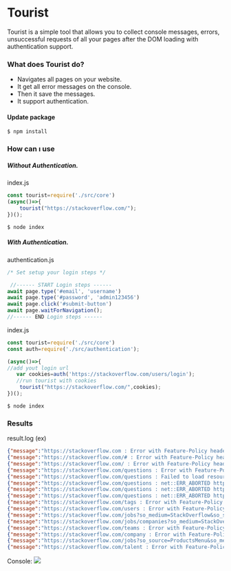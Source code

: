 # Tourist
Tourist is a simple tool that allows you to collect console messages, errors, unsuccessful requests of all your pages after the DOM loading with authentication support.

### What does Tourist do?

- Navigates all pages on your website.
- It get all error messages on the console. 
- Then it save the messages.
- It support authentication.

#### Update package

`$ npm install`

### How can ı use

##### Without Authentication.
index.js
```javascript
const tourist=require('./src/core')
(async()=>{
    tourist("https://stackoverflow.com/");
})();
```
`$ node index`



##### With Authentication.
authentication.js


```javascript
/* Set setup your login steps */

 //------ START Login steps ------
await page.type('#email', 'username')
await page.type('#password', 'admin123456')
await page.click('#submit-button')
await page.waitForNavigation();
//------ END Login steps ------

```
index.js
```javascript
const tourist=require('./src/core')
const auth=require('./src/authentication');

(async()=>{
//add yout login url
   var cookies=auth('https://stackoverflow.com/users/login');
   //run tourist with cookies
	tourist("https://stackoverflow.com/",cookies);
})();
```


`$ node index`

### Results

result.log (ex)
```json
{"message":"https://stackoverflow.com : Error with Feature-Policy header: Unrecognized feature: 'speaker'.","level":"warn"}
{"message":"https://stackoverflow.com/# : Error with Feature-Policy header: Unrecognized feature: 'speaker'.","level":"warn"}
{"message":"https://stackoverflow.com/ : Error with Feature-Policy header: Unrecognized feature: 'speaker'.","level":"warn"}
{"message":"https://stackoverflow.com/questions : Error with Feature-Policy header: Unrecognized feature: 'speaker'.","level":"warn"}
{"message":"https://stackoverflow.com/questions : Failed to load resource: the server responded with a status of 400 ()","level":"error"}
{"message":"https://stackoverflow.com/questions : net::ERR_ABORTED https://64083bcc74a934364e3443abb8bd5083.safeframe.googlesyndication.com/safeframe/1-0-37/html/container.html","level":"error"}
{"message":"https://stackoverflow.com/questions : net::ERR_ABORTED https://tpc.googlesyndication.com/safeframe/1-0-37/html/container.html","level":"error"}
{"message":"https://stackoverflow.com/questions : net::ERR_ABORTED https://securepubads.g.doubleclick.net/pcs/view?xai=AKAOjsuC4f2dOLRu7P7T0UrhTrEH2ybUS1nuItt92VgvDaCAb_VdNlCYZUYHMM_zJ2epOaIWjP63jcIFhHRLFPkjXhzMqC1tGLqyO4PM0wiv1z1PaRAQFSzWG_snmORe_UUP5xGF0_zsle4EEZihb-q7AE24dJIcb0mPKdpW7koZ6gV_VypqoIICPNxXvTUZwCgfiHXWT7-2biM_M4aLb2oUZ-wJcoMC1KT_E0ef6EOObGbzi1bUn4HdRvZ2FQIS8Xu3JZuCUfIlzn7IIjpPJf2RU-oeV2zaDq-qn3groYwyGrsa1A&sai=AMfl-YQaUHj6r1WnEUp4se2ZlHx0K1YiFnBKi1fiOv1kiKMeNqs8Nzx4QjcAKUZxZ0Oqj_y5x3y2H_CE5ZROE06av4V3MSvLRCvnOD0wA0NgSyJGjzB58BhSpEPt2nBm9Os&sig=Cg0ArKJSzLLWUMXwS3A6EAE&urlfix=1&adurl=","level":"error"}
{"message":"https://stackoverflow.com/tags : Error with Feature-Policy header: Unrecognized feature: 'speaker'.","level":"warn"}
{"message":"https://stackoverflow.com/users : Error with Feature-Policy header: Unrecognized feature: 'speaker'.","level":"warn"}
{"message":"https://stackoverflow.com/jobs?so_medium=StackOverflow&so_source=SiteNav : Error with Feature-Policy header: Unrecognized feature: 'speaker'.","level":"warn"}
{"message":"https://stackoverflow.com/jobs/companies?so_medium=StackOverflow&so_source=SiteNav : Error with Feature-Policy header: Unrecognized feature: 'speaker'.","level":"warn"}
{"message":"https://stackoverflow.com/teams : Error with Feature-Policy header: Unrecognized feature: 'speaker'.","level":"warn"}
{"message":"https://stackoverflow.com/company : Error with Feature-Policy header: Unrecognized feature: 'speaker'.","level":"warn"}
{"message":"https://stackoverflow.com/jobs?so_source=ProductsMenu&so_medium=StackOverflow : Error with Feature-Policy header: Unrecognized feature: 'speaker'.","level":"warn"}
{"message":"https://stackoverflow.com/talent : Error with Feature-Policy header: Unrecognized feature: 'speaker'.","level":"warn"}

```
Console:
![](https://pasteboard.co/Jw30IlU.png)
